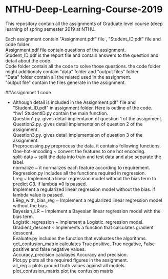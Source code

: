 # NTHU-Deep-Learning-Course-2019
This repository contain all the assignments of Graduate level course (deep learning of spring semester 2019 at NTHU.

Each assignment contain "Assignment.pdf" file , "Student_ID.pdf" file and code folder.</br>
  Assignment.pdf file contain questions of the assignment.</br>
  Student_ID.pdf is the report file and contain answers to the question and detail about the code.</br>
  Code folder contain all the code to solve those questions. the code folder might additionaly contain "data" folder and "output files" folder.</br>
    "Data" folder contain all the related used in the assignment.</br>
    "output file" contain the files generate in the assignment. </br>


##Assignmnet 1 code</br>
  * Although detail is included in the Assignment.pdf" file and "Student_ID.pdf" in assignment folder. Here is outline of the code.</br>
  *hw1 StudentID.py contain the main function.</br>
  Question1.py. gives detail implemtaion of question 1 of the assignment.</br>
  Question2.py. gives detail implementaion of question 2 of the assignment.</br>
  Question3.py. gives detail implementaion of question 3 of the assignment.</br>
  Preprocessing.py preprocess the data. it contains following functions.</br>
    One-hot-encoding ~ convert the features to one hot encoding.</br>
    split-data ~ split the data into train and test data and also separate the label.</br>
    normalize ~ it normalizes each feature according to requirement.</br>
  Regression.py includes all the functions required in regression.</br>
    Lreg ~ Implement a linear regression model without the bias term to predict G3.   if lambda =0 is passed. </br>
           Implement a regularized linear regression model without the bias.  if lambda value is passed.</br>
    LReg_with_bias_reg ~ Implement a regularized linear regression model without the bias. </br>
    Bayesian_LR ~ Implement a Bayesian linear regression model with the bias term. </br>
    Logistic_regression ~ Implement a Logistic_regression model.</br>
    Gradient_descent ~ Implements a function that calculates gradient desscent.</br>
  Evaluate.py includes the function that evaluates the algorithms.</br>
    get_confusion_matrix calculates True positive, True negative, False positive and false negative values.</br>
    Accuracy_precision calulayes Accuracy and precision. </br>
  Plot.py plots all the required figures in the assignment. </br>
    all_reg ~ plots ground truth values against all models. </br>
    plot_confusion_matrix plot the confusion matrix. </br>
    
